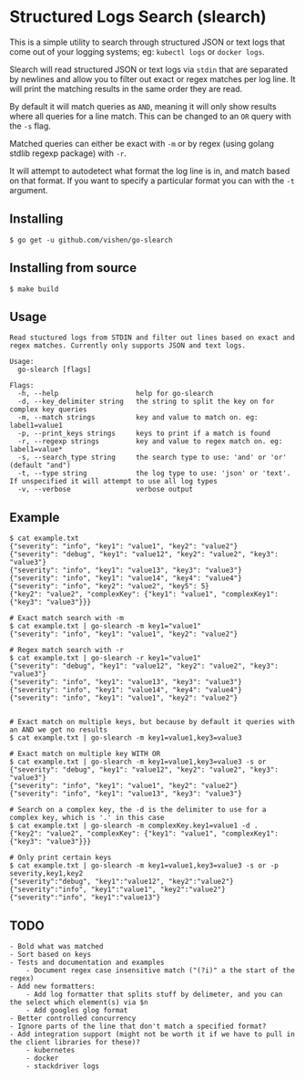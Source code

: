 # Structured Logs Search (slearch)
This is a simple  utility to search through structured JSON or text logs that come out of your logging systems; eg: `kubectl logs` or `docker logs`.

Slearch will read structured JSON or text logs via `stdin` that are separated by newlines and allow you to filter out exact or regex matches per log line. It will print the matching results in the same order they are read.

By default it will match queries as `AND`, meaning it will only show results where all queries for a line match. This can be changed to an `OR` query with the `-s` flag.

Matched queries can either be exact with `-m` or by regex (using golang stdlib regexp package) with `-r`.

It will attempt to autodetect what format the log line is in, and match based on that format. If you want to specify a particular format you can with the `-t` argument.

## Installing
```
$ go get -u github.com/vishen/go-slearch
```

## Installing from source
```
$ make build
```

## Usage
```
Read stuctured logs from STDIN and filter out lines based on exact and regex matches. Currently only supports JSON and text logs.

Usage:
  go-slearch [flags]

Flags:
  -h, --help                   help for go-slearch
  -d, --key_delimiter string   the string to split the key on for complex key queries
  -m, --match strings          key and value to match on. eg: label1=value1
  -p, --print_keys strings     keys to print if a match is found
  -r, --regexp strings         key and value to regex match on. eg: label1=value*
  -s, --search_type string     the search type to use: 'and' or 'or' (default "and")
  -t, --type string            the log type to use: 'json' or 'text'. If unspecified it will attempt to use all log types
  -v, --verbose                verbose output
```

## Example
```
$ cat example.txt
{"severity": "info", "key1": "value1", "key2": "value2"}
{"severity": "debug", "key1": "value12", "key2": "value2", "key3": "value3"}
{"severity": "info", "key1": "value13", "key3": "value3"}
{"severity": "info", "key1": "value14", "key4": "value4"}
{"severity": "info", "key2": "value2", "key5": 5}
{"key2": "value2", "complexKey": {"key1": "value1", "complexKey1": {"key3": "value3"}}}

# Exact match search with -m
$ cat example.txt | go-slearch -m key1="value1"
{"severity": "info", "key1": "value1", "key2": "value2"}

# Regex match search with -r
$ cat example.txt | go-slearch -r key1="value1"
{"severity": "debug", "key1": "value12", "key2": "value2", "key3": "value3"}
{"severity": "info", "key1": "value13", "key3": "value3"}
{"severity": "info", "key1": "value14", "key4": "value4"}
{"severity": "info", "key1": "value1", "key2": "value2"}


# Exact match on multiple keys, but because by default it queries with an AND we get no results
$ cat example.txt | go-slearch -m key1=value1,key3=value3

# Exact match on multiple key WITH OR
$ cat example.txt | go-slearch -m key1=value1,key3=value3 -s or
{"severity": "debug", "key1": "value12", "key2": "value2", "key3": "value3"}
{"severity": "info", "key1": "value1", "key2": "value2"}
{"severity": "info", "key1": "value13", "key3": "value3"}

# Search on a complex key, the -d is the delimiter to use for a complex key, which is '.' in this case
$ cat example.txt | go-slearch -m complexKey.key1=value1 -d .
{"key2": "value2", "complexKey": {"key1": "value1", "complexKey1": {"key3": "value3"}}}

# Only print certain keys
$ cat example.txt | go-slearch -m key1=value1,key3=value3 -s or -p severity,key1,key2
{"severity":"debug", "key1":"value12", "key2":"value2"}
{"severity":"info", "key1":"value1", "key2":"value2"}
{"severity":"info", "key1":"value13"}
```

## TODO
```
- Bold what was matched
- Sort based on keys
- Tests and documentation and examples
    - Document regex case insensitive match ("(?i)" a the start of the regex)
- Add new formatters:
    - Add log formatter that splits stuff by delimeter, and you can the select which element(s) via $n
    - Add googles glog format
- Better controlled concurrency
- Ignore parts of the line that don't match a specified format?
- Add integration support (might not be worth it if we have to pull in the client libraries for these)?
    - kubernetes
    - docker
    - stackdriver logs
```
